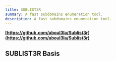 ```yaml
---
title: SUBLIST3R
summary: A fast subdomains enumeration tool.
description: A fast subdomains enumeration tool.
---
```


**[https://github.com/aboul3la/Sublist3r](https://github.com/aboul3la/Sublist3r)**

## SUBLIST3R Basis


